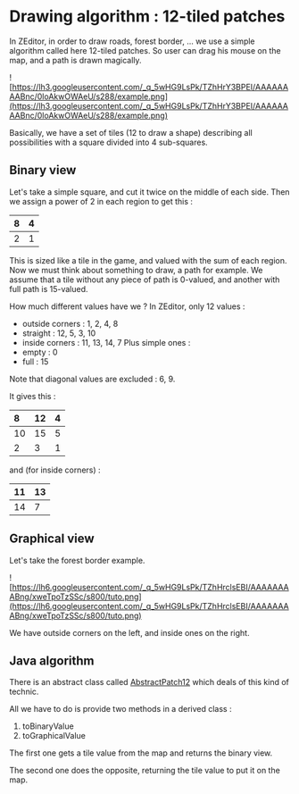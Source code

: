 # Drawing algorithm : 12-tiled patches #

In ZEditor, in order to draw roads, forest border, ... we use a simple algorithm called here 12-tiled patches. So user can drag his mouse on the map, and a path is drawn magically.

![https://lh3.googleusercontent.com/_q_5wHG9LsPk/TZhHrY3BPEI/AAAAAAAABnc/0loAkwOWAeU/s288/example.png](https://lh3.googleusercontent.com/_q_5wHG9LsPk/TZhHrY3BPEI/AAAAAAAABnc/0loAkwOWAeU/s288/example.png)

Basically, we have a set of tiles (12 to draw a shape) describing all possibilities with a square divided into 4 sub-squares.


## Binary view ##

Let's take a simple square, and cut it twice on the middle of each side.
Then we assign a power of 2 in each region to get this :

| 8 | 4 |
|:--|:--|
| 2 | 1 |

This is sized like a tile in the game, and valued with the sum of each region.
Now we must think about something to draw, a path for example. We assume that a tile without any piece of path is 0-valued, and another with full path is 15-valued.

How much different values have we ? In ZEditor, only 12 values :
  * outside corners : 1, 2, 4, 8
  * straight : 12, 5, 3, 10
  * inside corners : 11, 13, 14, 7
Plus simple ones :
  * empty : 0
  * full : 15

Note that diagonal values are excluded : 6, 9.

It gives this :

| 8 | 12 | 4 |
|:--|:---|:--|
| 10 | 15 | 5 |
| 2 | 3 | 1 |

and (for inside corners) :

| 11 | 13 |
|:---|:---|
| 14 | 7 |

## Graphical view ##

Let's take the forest border example.

![https://lh6.googleusercontent.com/_q_5wHG9LsPk/TZhHrclsEBI/AAAAAAAABng/xweTpoTzSSc/s800/tuto.png](https://lh6.googleusercontent.com/_q_5wHG9LsPk/TZhHrclsEBI/AAAAAAAABng/xweTpoTzSSc/s800/tuto.png)

We have outside corners on the left, and inside ones on the right.

## Java algorithm ##

There is an abstract class called [AbstractPatch12](http://code.google.com/p/zildo/source/browse/trunk/src/zeditor/core/prefetch/complex/AbstractPatch12.java) which deals of this kind of technic.

All we have to do is provide two methods in a derived class :
  1. toBinaryValue
  1. toGraphicalValue

The first one gets a tile value from the map and returns the binary view.

The second one does the opposite, returning the tile value to put it on the map.
